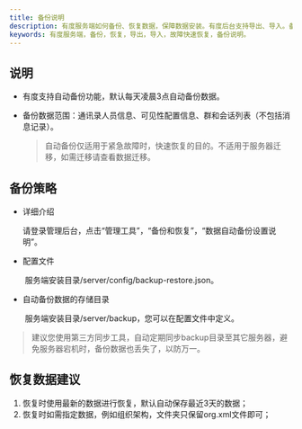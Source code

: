 ```yaml
---
title: 备份说明
description: 有度服务端如何备份、恢复数据，保障数据安装。有度后台支持导出、导入。备份、恢复通讯录、组织架构、会话、群组(固定群)，故障快速恢复。
keywords: 有度服务端，备份，恢复，导出，导入，故障快速恢复，备份说明。
---
```


## 说明

- 有度支持自动备份功能，默认每天凌晨3点自动备份数据。

- 备份数据范围：通讯录人员信息、可见性配置信息、群和会话列表（不包括消息记录）。

  > 自动备份仅适用于紧急故障时，快速恢复的目的。不适用于服务器迁移，如需迁移请查看数据迁移。

## 备份策略

- 详细介绍

  ​	请登录管理后台，点击“管理工具”，“备份和恢复”，“数据自动备份设置说明”。

- 配置文件

  ​	服务端安装目录/server/config/backup-restore.json。

- 自动备份数据的存储目录

  ​	服务端安装目录/server/backup，您可以在配置文件中定义。

>建议您使用第三方同步工具，自动定期同步backup目录至其它服务器，避免服务器宕机时，备份数据也丢失了，以防万一。

## 恢复数据建议

1. 恢复时使用最新的数据进行恢复，默认自动保存最近3天的数据；
2. 恢复时如需指定数据，例如组织架构，文件夹只保留org.xml文件即可；